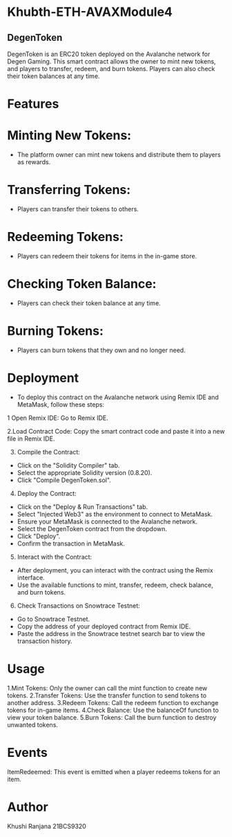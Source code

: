 # Khubth-ETH-AVAXModule4

## DegenToken
DegenToken is an ERC20 token deployed on the Avalanche network for Degen Gaming. This smart contract allows the owner to mint new tokens, and players to transfer, redeem, and burn tokens. Players can also check their token balances at any time.

# Features
# Minting New Tokens:
* The platform owner can mint new tokens and distribute them to players as rewards.
# Transferring Tokens: 
* Players can transfer their tokens to others.
# Redeeming Tokens: 
* Players can redeem their tokens for items in the in-game store.
# Checking Token Balance: 
* Players can check their token balance at any time.
# Burning Tokens: 
* Players can burn tokens that they own and no longer need.

# Deployment
* To deploy this contract on the Avalanche network using Remix IDE and MetaMask, follow these steps:

1 Open Remix IDE: Go to Remix IDE.

2.Load Contract Code: Copy the smart contract code and paste it into a new file in Remix IDE.

3. Compile the Contract:
* Click on the "Solidity Compiler" tab.
* Select the appropriate Solidity version (0.8.20).
* Click "Compile DegenToken.sol".

4. Deploy the Contract:
* Click on the "Deploy & Run Transactions" tab.
* Select "Injected Web3" as the environment to connect to MetaMask.
* Ensure your MetaMask is connected to the Avalanche network.
* Select the DegenToken contract from the dropdown.
* Click "Deploy".
* Confirm the transaction in MetaMask.

5. Interact with the Contract:
* After deployment, you can interact with the contract using the Remix interface.
* Use the available functions to mint, transfer, redeem, check balance, and burn tokens.

6. Check Transactions on Snowtrace Testnet:
* Go to Snowtrace Testnet.
* Copy the address of your deployed contract from Remix IDE.
* Paste the address in the Snowtrace testnet search bar to view the transaction history.

# Usage
1.Mint Tokens: Only the owner can call the mint function to create new tokens.
2.Transfer Tokens: Use the transfer function to send tokens to another address.
3.Redeem Tokens: Call the redeem function to exchange tokens for in-game items.
4.Check Balance: Use the balanceOf function to view your token balance.
5.Burn Tokens: Call the burn function to destroy unwanted tokens.

# Events
ItemRedeemed: This event is emitted when a player redeems tokens for an item.

# Author
Khushi Ranjana
21BCS9320
